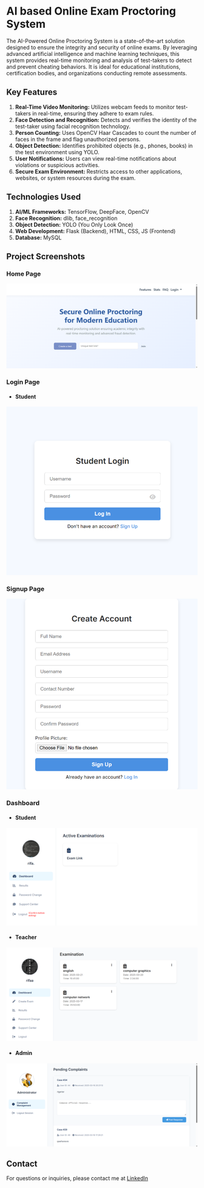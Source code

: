 # AI based Online Exam Proctoring System
The AI-Powered Online Proctoring System is a state-of-the-art solution designed to ensure the integrity and security of online exams. By leveraging advanced artificial intelligence and machine learning techniques, this system provides real-time monitoring and analysis of test-takers to detect and prevent cheating behaviors. It is ideal for educational institutions, certification bodies, and organizations conducting remote assessments.

## Key Features
1. **Real-Time Video Monitoring:** Utilizes webcam feeds to monitor test-takers in real-time, ensuring they adhere to exam rules.
2. **Face Detection and Recognition:** Detects and verifies the identity of the test-taker using facial recognition technology.
3. **Person Counting:** Uses OpenCV Haar Cascades to count the number of faces in the frame and flag unauthorized persons.
4. **Object Detection:** Identifies prohibited objects (e.g., phones, books) in the test environment using YOLO.
5. **User Notifications:** Users can view real-time notifications about violations or suspicious activities.
6. **Secure Exam Environment:** Restricts access to other applications, websites, or system resources during the exam.

## Technologies Used
1. **AI/ML Frameworks:** TensorFlow, DeepFace, OpenCV
2. **Face Recognition:** dlib, face_recognition
3. **Object Detection:** YOLO (You Only Look Once)
4. **Web Development:** Flask (Backend), HTML, CSS, JS (Frontend)
5. **Database:** MySQL

## Project Screenshots


### Home Page

![Home Page](readme-images/home-page.png)

### Login Page

- #### Student

![Login Page](readme-images/login-page-student.png)


### Signup Page

![Singup Page](readme-images/signup-page.png)

### Dashboard

- #### Student

![Student Dashboard](readme-images/student-dash.png)

- #### Teacher

![Teacher Dashboard](readme-images/teacher-dash.png)

- #### Admin

![Admin Dashboard](readme-images/admin-dash.png)



## Contact 
For questions or inquiries, please contact me at [LinkedIn](https://www.linkedin.com/in/rifa071/)
